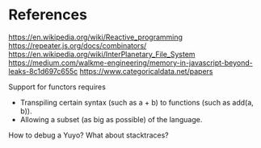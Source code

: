 
# References
https://en.wikipedia.org/wiki/Reactive_programming
https://repeater.js.org/docs/combinators/
https://en.wikipedia.org/wiki/InterPlanetary_File_System
https://medium.com/walkme-engineering/memory-in-javascript-beyond-leaks-8c1d697c655c
https://www.categoricaldata.net/papers

Support for functors requires
* Transpiling certain syntax (such as a + b) to functions (such as add(a, b)).
* Allowing a subset (as big as possible) of the language.

How to debug a Yuyo?
What about stacktraces?
